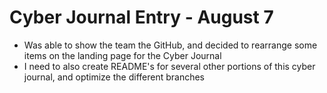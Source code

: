 # Cyber Journal Entry - August 7

- Was able to show the team the GitHub, and decided to rearrange some items on the landing page for the Cyber Journal
- I need to also create README's for several other portions of this cyber journal, and optimize the different branches
